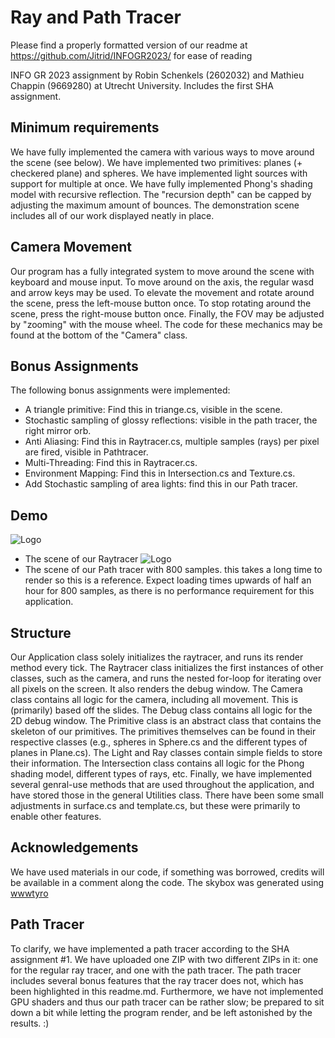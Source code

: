 
# Ray and Path Tracer
Please find a properly formatted version of our readme at https://github.com/Jitrid/INFOGR2023/ for ease of reading


INFO GR 2023 assignment by Robin Schenkels (2602032) and Mathieu Chappin (9669280) at Utrecht University. Includes the first SHA assignment.


## Minimum requirements
We have fully implemented the camera with various ways to move around the scene (see below). We have implemented two primitives: planes (+ checkered plane) and spheres. We have implemented light sources with support for multiple at once. We have fully implemented Phong's shading model with recursive reflection. The "recursion depth" can be capped by adjusting the maximum amount of bounces. The demonstration scene includes all of our work displayed neatly in place.
## Camera Movement
Our program has a fully integrated system to move around the scene with keyboard and mouse input. To move around on the axis, the regular wasd and arrow keys may be used. To elevate the movement and rotate around the scene, press the left-mouse button once. To stop rotating around the scene, press the right-mouse button once. Finally, the FOV may be adjusted by "zooming" with the mouse wheel. The code for these mechanics may be found at the bottom of the "Camera" class.


## Bonus Assignments
The following bonus assignments were implemented:

- A triangle primitive: Find this in triange.cs, visible in the scene.
- Stochastic sampling of glossy reflections: visible in the path tracer, the right mirror orb.
- Anti Aliasing: Find this in Raytracer.cs, multiple samples (rays) per pixel are fired, visible in Pathtracer.
- Multi-Threading: Find this in Raytracer.cs.
- Environment Mapping: Find this in Intersection.cs and Texture.cs.
- Add Stochastic sampling of area lights: find this in our Path tracer.


## Demo

![Logo](https://cdn.discordapp.com/attachments/1115222860064116756/1115377772576125030/image.png) 
- The scene of our Raytracer
![Logo](https://i.imgur.com/2PaQizy.png)
- The scene of our Path tracer with 800 samples. this takes a long time to render so this is a reference. Expect loading times upwards of half an hour for 800 samples, as there is no performance requirement for this application.
## Structure
Our Application class solely initializes the raytracer, and runs its render method every tick. The Raytracer class initializes the first instances of other classes, such as the camera, and runs the nested for-loop for iterating over all pixels on the screen. It also renders the debug window. The Camera class contains all logic for the camera, including all movement. This is (primarily) based off the slides. The Debug class contains all logic for the 2D debug window. The Primitive class is an abstract class that contains the skeleton of our primitives. The primitives themselves can be found in their respective classes (e.g., spheres in Sphere.cs and the different types of planes in Plane.cs). The Light and Ray classes contain simple fields to store their information. The Intersection class contains all logic for the Phong shading model, different types of rays, etc. Finally, we have implemented several genral-use methods that are used throughout the application, and have stored those in the general Utilities class. There have been some small adjustments in surface.cs and template.cs, but these were primarily to enable other features.
## Acknowledgements
We have used materials in our code, if something was borrowed, credits will be available in a comment along the code.
The skybox was generated using [wwwtyro](https://tools.wwwtyro.net/space-3d/index.html)


## Path Tracer
To clarify, we have implemented a path tracer according to the SHA assignment #1. We have uploaded one ZIP with two different ZIPs in it: one for the regular ray tracer, and one with the path tracer. The path tracer includes several bonus features that the ray tracer does not, which has been highlighted in this readme.md. Furthermore, we have not implemented GPU shaders and thus our path tracer can be rather slow; be prepared to sit down a bit while letting the program render, and be left astonished by the results. :)



